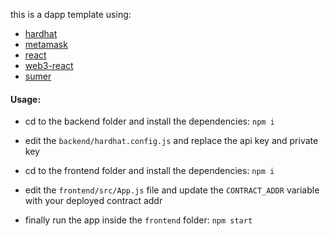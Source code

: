 this is a dapp template using:

- [hardhat](https://hardhat.org/)
- [metamask](https://metamask.io/)
- [react](https://reactjs.org/)
- [web3-react](https://github.com/Uniswap/web3-react)
- [sumer](https://www.npmjs.com/package/sumer-sdk)

#### Usage:
- cd to the backend folder and install the dependencies: `npm i `
- edit the `backend/hardhat.config.js` and replace the api key and private key

- cd to the frontend folder and install the dependencies: `npm i `
- edit the `frontend/src/App.js` file and update the `CONTRACT_ADDR` variable with your deployed contract addr
- finally run the app inside the `frontend` folder: `npm start`
